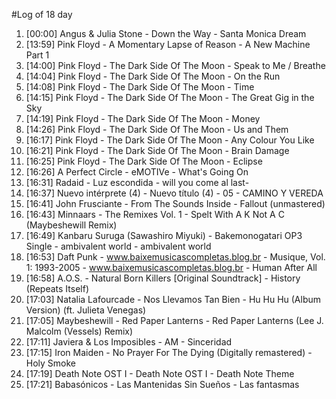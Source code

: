 #Log of 18 day

1. [00:00] Angus & Julia Stone - Down the Way - Santa Monica Dream
1. [13:59] Pink Floyd - A Momentary Lapse of Reason - A New Machine Part 1
1. [14:00] Pink Floyd - The Dark Side Of The Moon - Speak to Me / Breathe
1. [14:04] Pink Floyd - The Dark Side Of The Moon - On the Run
1. [14:08] Pink Floyd - The Dark Side Of The Moon - Time
1. [14:15] Pink Floyd - The Dark Side Of The Moon - The Great Gig in the Sky
1. [14:19] Pink Floyd - The Dark Side Of The Moon - Money
1. [14:26] Pink Floyd - The Dark Side Of The Moon - Us and Them
1. [16:17] Pink Floyd - The Dark Side Of The Moon - Any Colour You Like
1. [16:21] Pink Floyd - The Dark Side Of The Moon - Brain Damage
1. [16:25] Pink Floyd - The Dark Side Of The Moon - Eclipse
1. [16:26] A Perfect Circle - eMOTIVe - What's Going On
1. [16:31] Radaid - Luz escondida - will you come al last-
1. [16:37] Nuevo intérprete (4) - Nuevo título (4) - 05 - CAMINO Y VEREDA
1. [16:41] John Frusciante - From The Sounds Inside - Fallout (unmastered)
1. [16:43] Minnaars - The Remixes Vol. 1 - Spelt With A K Not A C (Maybeshewill Remix)
1. [16:49] Kanbaru Suruga (Sawashiro Miyuki) - Bakemonogatari OP3 Single - ambivalent world - ambivalent world
1. [16:53] Daft Punk - www.baixemusicascompletas.blog.br - Musique, Vol. 1: 1993-2005 - www.baixemusicascompletas.blog.br - Human After All
1. [16:58] A.O.S. - Natural Born Killers [Original Soundtrack] - History (Repeats Itself)
1. [17:03] Natalia Lafourcade - Nos Llevamos Tan Bien - Hu Hu Hu (Album Version) (ft. Julieta Venegas)
1. [17:05] Maybeshewill - Red Paper Lanterns - Red Paper Lanterns (Lee J. Malcolm (Vessels) Remix)
1. [17:11] Javiera & Los Imposibles - AM - Sinceridad
1. [17:15] Iron Maiden - No Prayer For The Dying (Digitally remastered) - Holy Smoke
1. [17:19] Death Note OST I - Death Note OST I - Death Note Theme
1. [17:21] Babasónicos - Las Mantenidas Sin Sueños - Las fantasmas
